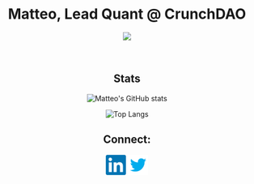 <div align="center">

# Matteo, Lead Quant @ CrunchDAO

<p align="center">
  <a href="https://skillicons.dev">
    <img src="https://skillicons.dev/icons?i=atom,bash,docker,git,grafana,ipfs,julia,latex,linux,md,py,pytorch,raspberrypi,tensorflow,vscode" />
  </a>
</p>

<br>

<h2 align="center">Stats</h2>

![Matteo's GitHub stats](https://github-readme-stats-zf8e-matteoettam09.vercel.app/api?username=matteoettam09&show_icons=true&theme=dark)

![Top Langs](https://github-readme-stats-zf8e-matteoettam09.vercel.app/api/top-langs/?username=matteoettam09&size_weight=1&count_weight=0&layout=compact&langs_count=10)


<h2 align="center">Connect:</h2>
<p align="center">
  <a href="https://www.linkedin.com/in/matteomanzi00seinfeldwasright/" target="blank"><img align="center"
      src="images/linkedin.png"
      height="40" width="40" /></a>
 <a href="https://twitter.com/Matteomanzi09" target="blank"><img align="center"
      src="images/twitter.png"
      height="40" width="40" /></a>
  </p>
  
</div>
